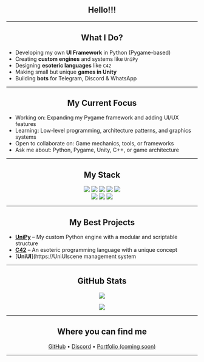 <h2 align="center">Hello!!!</h2>

---

<h2 align="center">What I Do?</h2>

- Developing my own **UI Framework** in Python (Pygame-based)  
- Creating **custom engines** and systems like `UniPy`  
- Designing **esoteric languages** like `C42`  
- Making small but unique **games in Unity**  
- Building **bots** for Telegram, Discord & WhatsApp  

---

<h2 align="center">My Current Focus</h2>

- Working on: Expanding my Pygame framework and adding UI/UX features  
- Learning: Low-level programming, architecture patterns, and graphics systems  
- Open to collaborate on: Game mechanics, tools, or frameworks  
- Ask me about: Python, Pygame, Unity, C++, or game architecture
---

<h2 align="center">My Stack</h2>

<div align="center">

<img src="https://img.shields.io/badge/Python-3776AB?style=for-the-badge&logo=python&logoColor=white">
<img src="https://img.shields.io/badge/C++-00599C?style=for-the-badge&logo=cplusplus&logoColor=white">
<img src="https://img.shields.io/badge/C%23-239120?style=for-the-badge&logo=csharp&logoColor=white">
<img src="https://img.shields.io/badge/Unity-000000?style=for-the-badge&logo=unity&logoColor=white">
<img src="https://img.shields.io/badge/Pygame-008000?style=for-the-badge&logo=python&logoColor=white">
<br>
<img src="https://img.shields.io/badge/Git-F05032?style=for-the-badge&logo=git&logoColor=white">
<img src="https://img.shields.io/badge/VSCode-0078D4?style=for-the-badge&logo=visual-studio-code&logoColor=white">
<img src="https://img.shields.io/badge/Windows-0078D6?style=for-the-badge&logo=windows&logoColor=white">

</div>

---

<h2 align="center">My Best Projects</h2>

- [**UniPy**](#) – My custom Python engine with a modular and scriptable structure  
- [**C42**](#) – An esoteric programming language with a unique concept  
- [**UniUI**](https://UniUIscene management system
---

<h2 align="center">GitHub Stats</h2>

<p align="center">
  <img src="https://github-readme-stats.vercel.app/api?username=AlmazCode&count_private=true&show_icons=true&theme=tokyonight&bg_color=00000000&hide_border=true" />
</p>

<p align="center">
  <img src="https://github-readme-stats.vercel.app/api/top-langs/?username=AlmazCode&show_icons=true&theme=tokyonight&bg_color=00000000&hide_border=true&layout=compact" />
</p>

---

<h2 align="center">Where you can find me</h2>

<p align="center">
  <a href="https://github.com/almazEPT">GitHub</a> •
  <a href="https://discord.com/users/almazcode">Discord</a> •
  <a href="#">Portfolio (coming soon)</a>
</p>

---
